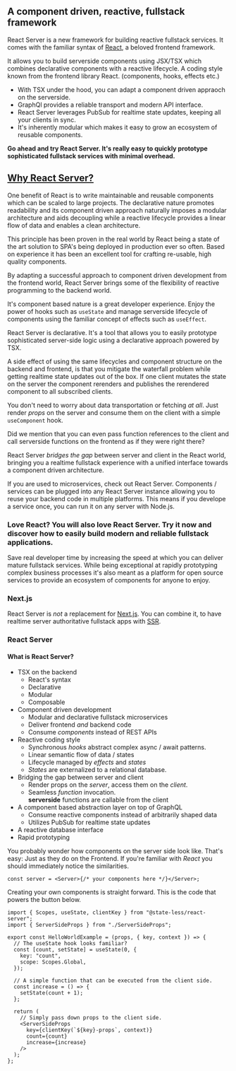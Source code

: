 ## A component driven, reactive, fullstack framework

React Server is a new framework for building reactive fullstack services. It comes with the familiar syntax of [React](https://react.dev/), a beloved frontend framework.

It allows you to build serverside components using JSX/TSX which combines declarative components with a reactive lifecycle. A coding style known from the frontend library React. (components, hooks, effects etc.)

- With TSX under the hood, you can adapt a component driven appraoch on the serverside.
- GraphQl provides a reliable transport and modern API interface.
- React Server leverages PubSub for realtime state updates, keeping all your clients in sync.
- It's inherently modular which makes it easy to grow an ecosystem of reusable components.

**Go ahead and try React Server. It's really easy to quickly prototype sophisticated fullstack services with minimal overhead.**

## [Why React Server?](/why)

One benefit of React is to write maintainable and reusable components which can be scaled to large projects. The declarative nature promotes readability and its component driven approach naturally imposes a modular architecture and aids decoupling while a reactive lifecycle provides a linear flow of data and enables a clean architecture.

This principle has been proven in the real world by React being a state of the art solution to SPA's being deployed in production ever so often. Based on experience it has been an excellent tool for crafting re-usable, high quality components.

By adapting a successful approach to component driven development from the frontend world, React Server brings some of the flexibility of reactive programming to the backend world.

It's component based nature is a great developer experience.
Enjoy the power of hooks such as `useState` and manage serverside lifecycle of components using the familiar concept of effects such as `useEffect`.

React Server is declarative. It's a tool that allows you to easily prototype sophisticated server-side logic using a declarative approach powered by TSX.

A side effect of using the same lifecycles and component structure on the backend and frontend, is that you mitigate the waterfall problem while getting realtime state updates out of the box. If one client mutates the state on the server the component rerenders and publishes the rerendered component to all subscribed clients.

You don't need to worry about data transportation or fetching _at all_. Just render _props_ on the server and consume them on the client with a simple `useComponent` hook.

Did we mention that you can even pass function references to the client and call serverside functions on the frontend as if they were right there?

React Server _bridges the gap_ between server and client in the React world, bringing you a realtime fullstack experience with a unified interface towards a component driven architecture.

If you are used to microservices, check out React Server. Components / services can be plugged into any React Server instance allowing you to reuse your backend code in multiple platforms. This means if you develope a service once, you can run it on any server with Node.js.

### Love React? You will also love React Server. Try it now and discover how to easily build modern and reliable fullstack applications.

Save real developer time by increasing the speed at which you can deliver mature fullstack services. While being exceptional at rapidly prototyping complex business processes it's also meant as a platform for open source services to provide an ecosystem of components for anyone to enjoy.

### Next.js

React Server is _not_ a replacement for [Next.js](/faq). You can combine it, to have realtime server authoritative fullstack apps with [SSR](/SSR).

### React Server

#### What is React Server?

- TSX on the backend
  - React's syntax
  - Declarative
  - Modular
  - Composable
- Component driven development
  - Modular and declarative fullstack microservices
  - Deliver frontend _and_ backend code
  - Consume _components_ instead of REST APIs
- Reactive coding style
  - Synchronous _hooks_ abstract complex async / await patterns.
  - Linear semantic flow of data / states
  - Lifecycle managed by _effects_ and _states_
  - _States_ are externalized to a relational database.
- Bridging the gap between server and client
  - Render props on the _server_, access them on the _client_.
  - Seamless _function_ invocation.  
    **serverside** functions are callable from the client
- A component based abstraction layer on top of GraphQL
  - Consume reactive components instead of arbitrarily shaped data
  - Utilizes PubSub for realtime state updates
- A reactive database interface
- Rapid prototyping

You probably wonder how components on the server side look like. That's easy: Just as they do on the Frontend. If you're familiar with _React_ you should immediately notice the similarities.

```tsx
const server = <Server>{/* your components here */}</Server>;
```

Creating your own components is straight forward. This is the code that powers the button below.

```tsx
import { Scopes, useState, clientKey } from "@state-less/react-server";
import { ServerSideProps } from "./ServerSideProps";

export const HelloWorldExample = (props, { key, context }) => {
  // The useState hook looks familiar?
  const [count, setState] = useState(0, {
    key: "count",
    scope: Scopes.Global,
  });

  // A simple function that can be executed from the client side.
  const increase = () => {
    setState(count + 1);
  };

  return (
    // Simply pass down props to the client side.
    <ServerSideProps
      key={clientKey(`${key}-props`, context)}
      count={count}
      increase={increase}
    />
  );
};
```
